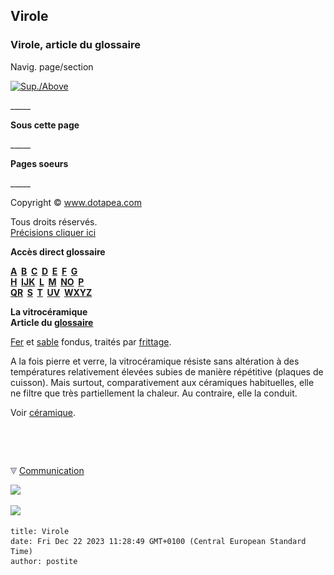 ## Virole
### Virole, article du glossaire
 Navig. page/section

[![Sup./Above](_derived/up_cmp_themenoir010_up.gif)](uv.html)

\_\_\_\_\_

**Sous cette page**

\_\_\_\_\_

**Pages soeurs**

\_\_\_\_\_

Copyright © www.dotapea.com

Tous droits réservés.  
[Précisions cliquer ici](droitscopie.html)

**Accès direct glossaire**

**[A](a.html)  [B](b.html)  [C](c.html)  [D](d.html)  [E](e.html)  [F](f.html)  [G](g.html)  
[H](h.html)  [IJK](ijk.html)  [L](l.html)  [M](m.html)  [NO](no.html)  [P](p.html)  
[QR](qr.html)  [S](s.html)  [T](t.html)  [UV](uv.html)  [WXYZ](wxyz.html)**

**La vitrocéramique  
Article du [glossaire](glossaire.html)**

[Fer](vitroceramique.html) et [sable](sable.html) fondus, traités par [frittage](frittage.html).

A la fois pierre et verre, la vitrocéramique résiste sans altération à des températures relativement élevées subies de manière répétitive (plaques de cuisson). Mais surtout, comparativement aux céramiques habituelles, elle ne filtre que très partiellement la chaleur. Au contraire, elle la conduit.

Voir [céramique](ceramique.html).



 

 ![](images/transparent122x1.gif)

![](images/flechebas.gif) [Communication](http://www.artrealite.com/annonceurs.htm) 

[![](https://cbonvin.fr/sites/regie.artrealite.com/visuels/campagne1.png)](index-2.html#20131014)

![](https://cbonvin.fr/sites/regie.artrealite.com/visuels/campagne2.png)
```
title: Virole
date: Fri Dec 22 2023 11:28:49 GMT+0100 (Central European Standard Time)
author: postite
```
